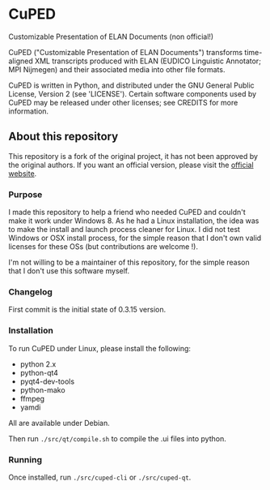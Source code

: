 CuPED
=====

Customizable Presentation of ELAN Documents (non official!)

CuPED ("Customizable Presentation of ELAN Documents") transforms time-aligned
XML transcripts produced with ELAN (EUDICO Linguistic Annotator; MPI Nijmegen) 
and their associated media into other file formats.

CuPED is written in Python, and distributed under the GNU General Public
License, Version 2 (see 'LICENSE').  Certain software components used by
CuPED may be released under other licenses; see CREDITS for more information.

## About this repository ##

This repository is a fork of the original project, it has not been approved
by the original authors. If you want an official version, please visit
the [official website](http://sweet.artsrn.ualberta.ca/cdcox/cuped/).

### Purpose ###

I made this repository to help a friend who needed CuPED and couldn't make it
work under Windows 8. As he had a Linux installation, the idea was to make
the install and launch process cleaner for Linux. I did not test Windows or OSX
install process, for the simple reason that I don't own valid licenses for
these OSs (but contributions are welcome !).

I'm not willing to be a maintainer of this repository, for the simple reason
that I don't use this software myself.

### Changelog ###

First commit is the initial state of 0.3.15 version.

### Installation ###

To run CuPED under Linux, please install the following:

 * python 2.x
 * python-qt4
 * pyqt4-dev-tools
 * python-mako
 * ffmpeg
 * yamdi
 
All are available under Debian.

Then run `./src/qt/compile.sh` to compile the .ui files into python.

### Running ###

Once installed, run `./src/cuped-cli` or `./src/cuped-qt`.
